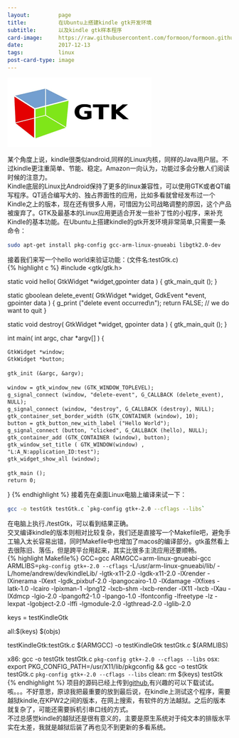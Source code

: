 ```yaml
---
layout:         page
title:          在Ubuntu上搭建kindle gtk开发环境
subtitle:       以及kindle gtk样本程序
card-image:     https://raw.githubusercontent.com/formoon/formoon.github.io/master/attachments/201712/gtk.png
date:           2017-12-13
tags:           linux
post-card-type: image
---
```

![](https://raw.githubusercontent.com/formoon/formoon.github.io/master/attachments/201712/gtk.png)

某个角度上说，kindle很类似android,同样的Linux内核，同样的Java用户层。不过kindle更注重简单、节能、稳定。Amazon一向认为，功能过多会分散人们阅读时候的注意力。  
Kindle底层的Linux比Android保持了更多的linux兼容性，可以使用GTK或者QT编写程序。QT适合编写大的、独占界面性的应用，比如多看就曾经发布过一个Kindle之上的版本，现在还有很多人用，可惜因为公司战略调整的原因，这个产品被废弃了。GTK及最基本的Linux应用更适合开发一些补丁性的小程序，来补充Kindle的基本功能。在Ubuntu上搭建kindle的gtk开发环境非常简单,只需要一条命令：
```bash
sudo apt-get install pkg-config gcc-arm-linux-gnueabi libgtk2.0-dev
```
接着我们来写一个hello world来验证功能：(文件名:testGtk.c)  
{% highlight c %}
#include <gtk/gtk.h>

static void hello( GtkWidget *widget,gpointer data ) {
    gtk_main_quit ();
}

static gboolean delete_event( GtkWidget *widget, GdkEvent  *event, gpointer   data ) {
    g_print ("delete event occurred\n");
    return FALSE; // we do want to quit
}

static void destroy( GtkWidget *widget, gpointer   data ) {
    gtk_main_quit ();
}

int main( int   argc, char *argv[] ) {

    GtkWidget *window;
    GtkWidget *button;

    gtk_init (&argc, &argv);

    window = gtk_window_new (GTK_WINDOW_TOPLEVEL);
    g_signal_connect (window, "delete-event", G_CALLBACK (delete_event), NULL);
    g_signal_connect (window, "destroy", G_CALLBACK (destroy), NULL);
    gtk_container_set_border_width (GTK_CONTAINER (window), 10);
    button = gtk_button_new_with_label ("Hello World");
    g_signal_connect (button, "clicked", G_CALLBACK (hello), NULL);
    gtk_container_add (GTK_CONTAINER (window), button);
    gtk_window_set_title ( GTK_WINDOW(window) , "L:A_N:application_ID:test");
    gtk_widget_show_all (window);

    gtk_main ();
    return 0;
}
{% endhighlight %}
接着先在桌面Linux电脑上编译来试一下：
```bash
gcc -o testGtk testGtk.c `pkg-config gtk+-2.0 --cflags --libs`
```
在电脑上执行./testGtk，可以看到结果正确。  
交叉编译kindle的版本则相对比较复杂，我们还是直接写一个Makefile吧，避免手工输入太长容易出错，同时Makefile中也增加了macos的编译部分。gtk虽然看上去很陈旧、落伍，但是跨平台用起来，其实比很多主流应用还要顺畅。  
{% highlight Makefile%}
GCC=gcc
ARMGCC=arm-linux-gnueabi-gcc
ARMLIBS=`pkg-config gtk+-2.0 --cflags` -L/usr/arm-linux-gnueabi/lib/ -L/home/andrew/dev/kindleLib/ -lgtk-x11-2.0 -lgdk-x11-2.0 -lXrender -lXinerama -lXext -lgdk_pixbuf-2.0 -lpangocairo-1.0 -lXdamage -lXfixes -latk-1.0 -lcairo -lpixman-1 -lpng12 -lxcb-shm -lxcb-render -lX11 -lxcb -lXau -lXdmcp -lgio-2.0 -lpangoft2-1.0 -lpango-1.0 -lfontconfig -lfreetype -lz -lexpat -lgobject-2.0 -lffi -lgmodule-2.0 -lgthread-2.0 -lglib-2.0

keys = testKindleGtk

all:$(keys) $(objs)


testKindleGtk:testGtk.c
	$(ARMGCC) -o testKindleGtk testGtk.c $(ARMLIBS)
	
x86:
	gcc -o testGtk testGtk.c `pkg-config gtk+-2.0 --cflags --libs` 
osx:
	export PKG_CONFIG_PATH=/usr/X11/lib/pkgconfig && gcc -o testGtk testGtk.c `pkg-config gtk+-2.0 --cflags --libs` 
clean:
	rm $(keys) testGtk
{% endhighlight %}
项目的源码已经上传到[github](https://github.com/formoon/kindleGtkDemo),有兴趣的可以下载试试。  
咳。。。不好意思，原谅我把最重要的放到最后说，在kindle上测试这个程序，需要越狱kindle,在KPW2之间的版本，在网上搜索，有软件的方法越狱。之后的版本就复杂了，可能还需要拆机引串口线的方式。  
不过总感觉kindle的越狱还是很有意义的，主要是原生系统对于纯文本的排版水平实在太差，我就是越狱后装了再也见不到更新的多看系统。

	 
	
 	





